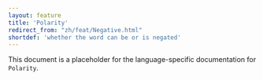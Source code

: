 ```yaml
---
layout: feature
title: 'Polarity'
redirect_from: "zh/feat/Negative.html"
shortdef: 'whether the word can be or is negated'
---
```


This document is a placeholder for the language-specific documentation
for `Polarity`.
